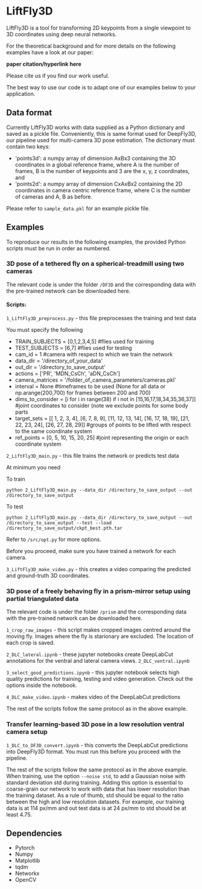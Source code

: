 # LiftFly3D

LiftFly3D is a tool for transforming 2D keypoints from a single viewpoint to 3D coordinates using deep neural networks.

For the theoretical background and for more details on the following examples have a look at our paper:

**paper citation/hyperlink here**

Please cite us if you find our work useful.

The best way to use our code is to adapt one of our examples below to your application.

## Data format

Currently LiftFly3D works with data supplied as a Python dictionary and saved as a pickle file. Conveniently, this is same format used for DeepFly3D, our pipeline used for multi-camera 3D pose estimation. The dictionary must contain two keys:
 - 'points3d': a numpy array of dimension AxBx3 containing the 3D coordinates in a global reference frame, where A is the number of frames, B is the number of keypoints and 3 are the x, y, z coordinates, and
 - 'points2d': a numpy array of dimension CxAxBx2 containing the 2D coordinates in camera centric reference frame, where C is the number of cameras and A, B as before.

Please refer to ```sample_data.pkl``` for an example pickle file.

## Examples

To reproduce our results in the following examples, the provided Python scripts must be run in order as numbered. 

### 3D pose of a tethered fly on a spherical-treadmill using two cameras

The relevant code is under the folder ```/DF3D``` and the corresponding data with the pre-trained network can be downloaded here.

#### Scripts: 

```1_LiftFly3D_preprocess.py``` - this file preprocesses the training and test data

You must specify the following

- TRAIN_SUBJECTS = [0,1,2,3,4,5] #flies used for training
- TEST_SUBJECTS  = [6,7] #flies used for testing
- cam_id = 1 #camera with respect to which we train the network
- data_dir = '/directory_of_your_data'
- out_dir = '/directory_to_save_output'
- actions = ['PR', 'MDN_CsCh', 'aDN_CsCh']
- camera_matrices = '/folder_of_camera_parameters/cameras.pkl'
- interval = None #timeframes to be used (None for all data or np.arange(200,700) for frames between 200 and 700)
- dims_to_consider = [i for i in range(38) if i not in [15,16,17,18,34,35,36,37]] #joint coordinates to consider (note we exclude points for some body parts 
- target_sets = [[ 1,  2,  3,  4],  [6,  7,  8,  9], [11, 12, 13, 14],
               [16, 17, 18, 19], [21, 22, 23, 24], [26, 27, 28, 29]] #groups of points to be lifted with respect to the same coordinate system
- ref_points = [0, 5, 10, 15, 20, 25] #joint representing the origin or each coordinate system

```2_LiftFly3D_main.py``` - this file trains the network or predicts test data

At minimum you need

To train
```
python 2_LiftFly3D_main.py --data_dir /directory_to_save_output --out /directory_to_save_output
```
To test
```
python 2_LiftFly3D_main.py --data_dir /directory_to_save_output --out /directory_to_save_output --test --load /directory_to_save_output/ckpt_best.pth.tar
```
Refer to ```/src/opt.py``` for more options. 

Before you proceed, make sure you have trained a network for each camera.

```3_LiftFly3D_make_video.py``` - this creates a video comparing the predicted and ground-truth 3D coordinates. 


### 3D pose of a freely behaving fly in a prism-mirror setup using partial triangulated data

The relevant code is under the folder ```/prism``` and the corresponding data with the pre-trained network can be downloaded here.

```1_crop_raw_images``` - this script makes cropped images centred around the moving fly. Images where the fly is starionary are excluded. The location of each crop is saved.

```2_DLC_lateral.ipynb``` - these jupyter notebooks create DeepLabCut annotations for the ventral and lateral camera views.
```2_DLC_ventral.ipynb```

```3_select_good_predictions.ipynb``` - this jupyter notebook selects high quality predictions for training, testing and video generation. Check out the options inside the notebook.

```4_DLC_make_video.ipynb``` - makes video of the DeepLabCut predictions

The rest of the scripts follow the same protocol as in the above example.


### Transfer learning-based 3D pose in a low resolution ventral camera setup

```1_DLC_to_DF3D_convert.ipynb``` - this converts the DeepLabCut predictions into DeepFly3D format. You must run this before you proceed with the pipeline. 

The rest of the scripts follow the same protocol as in the above example. When training, use the option ```--noise std```, to add a Gaussian noise with standard deviation std during training. Adding this option is essential to coarse-grain our network to work with data that has lower resolution than the training dataset. As a rule of thumb, std should be equal to the ratio between the high and low resolution datasets. For example, our training data is at 114 px/mm and out test data is at 24 px/mm to std should be at least 4.75.


## Dependencies
- Pytorch
- Numpy
- Matplotlib
- tqdm
- Networkx 
- OpenCV